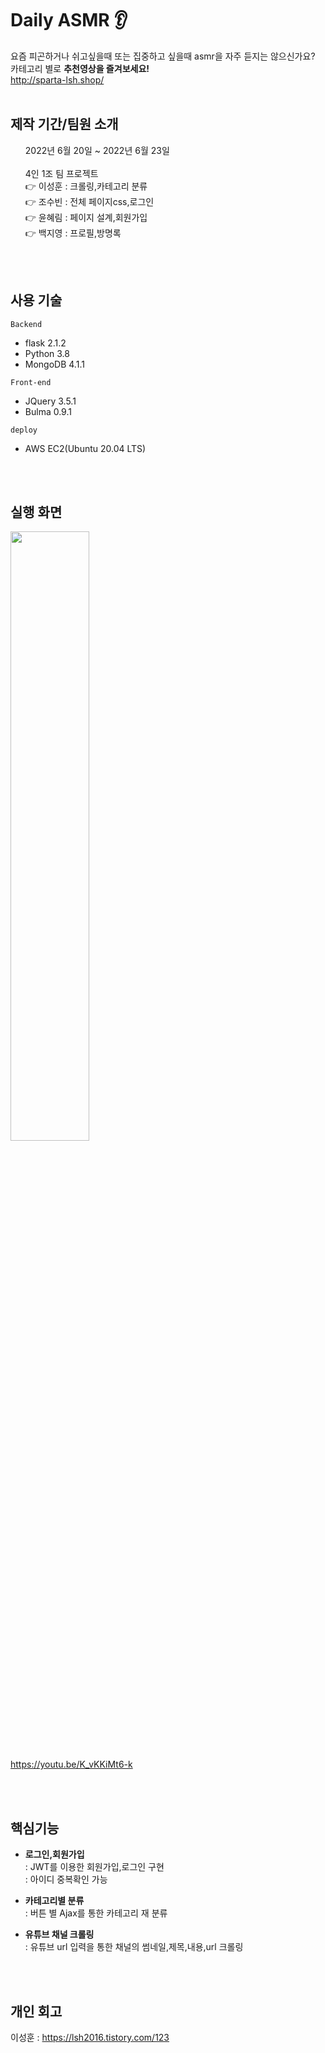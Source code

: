 #  Daily ASMR <g-emoji class="g-emoji" alias="tv" fallback-src="https://github.githubassets.com/images/icons/emoji/unicode/1f4fa.png">👂</g-emoji>
요즘 피곤하거나 쉬고싶을때 또는 집중하고 싶을때 asmr을 자주 듣지는 않으신가요?
<br>카테고리 별로 <strong>추천영상을 즐겨보세요!</strong>
<br>http://sparta-lsh.shop/
<br>
<br>
<h2>제작 기간/팀원 소개</h2>
<ul style="list-style: none;">
  <li>2022년 6월 20일 ~ 2022년 6월 23일</li>
  <br>
  <li>4인 1조 팀 프로젝트</li>
     👉 이성훈 : 크롤링,카테고리 분류
    <br>👉 조수빈 : 전체 페이지css,로그인
    <br>👉 윤혜림 : 페이지 설계,회원가입
    <br>👉 백지영 : 프로필,방명록
 
</ul>
<br>
<br>
<h2>사용 기술</h2>

<p>
  <code>Backend</code>
</p>
<ul>
  <li>flask 2.1.2</li>
  <li>Python 3.8</li>
  <li>MongoDB 4.1.1</li>
</ul>

<p>
<code>Front-end</code>
</p>
<ul>
  <li>JQuery 3.5.1</li>
  <li>Bulma 0.9.1</li>
</ul>

<p>
  <code>deploy</code>
</p>
<ul>
  <li>AWS EC2(Ubuntu 20.04 LTS)</li>
</ul>
  
<br>
<br>
<h2>실행 화면</h2>
<img width="50%" src="https://user-images.githubusercontent.com/56526225/175202009-183b35b9-1850-40f7-a6ae-826ba4dc19fd.gif"/>

https://youtu.be/K_vKKiMt6-k

<br>
<br>
<h2>핵심기능</h2>
<ul>
  <li>
    <p>
      <strong>로그인,회원가입</strong>
      <br>
      : JWT를 이용한 회원가입,로그인 구현 
      <br>
      : 아이디 중복확인 가능 
    </p>
  </li>
  <li>
    <p>
      <strong>카테고리별 분류</strong>
      <br>
      : 버튼 별 Ajax를 통한 카테고리 재 분류 
    </p>
  </li>
  <li>
    <p>
      <strong>유튜브 채널 크롤링</strong>
      <br>
      : 유튜브 url 입력을 통한 채널의 썸네일,제목,내용,url 크롤링 
    </p>
  </li>
</ul>



<br>
<br>


<h2>개인 회고</h2>
<p>
  이성훈 : <a href="https://lsh2016.tistory.com/123">https://lsh2016.tistory.com/123
</p>


  
